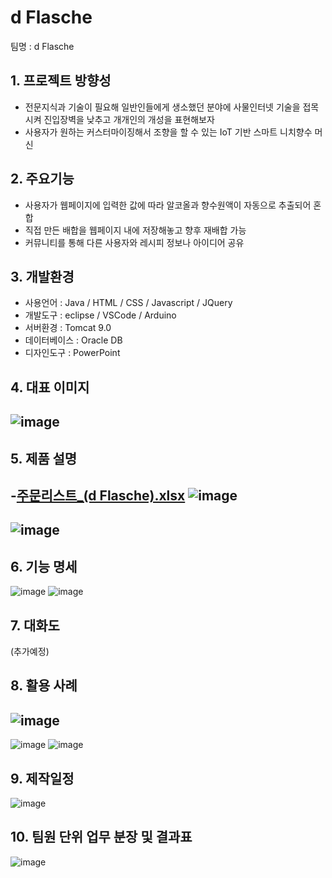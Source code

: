 # d Flasche

팀명 : d Flasche


## 1. 프로젝트 방향성
- 전문지식과 기술이 필요해 일반인들에게 생소했던 분야에 사물인터넷 기술을 접목시켜 진입장벽을 낮추고 개개인의 개성을 표현해보자
- 사용자가 원하는 커스터마이징해서 조향을 할 수 있는 IoT 기반 스마트 니치향수 머신

## 2. 주요기능
- 사용자가 웹페이지에 입력한 값에 따라 알코올과 향수원액이 자동으로 추출되어 혼합
- 직접 만든 배합을 웹페이지 내에 저장해놓고 향후 재배합 가능
- 커뮤니티를 통해 다른 사용자와 레시피 정보나 아이디어 공유

## 3. 개발환경
- 사용언어 : Java / HTML / CSS / Javascript / JQuery
- 개발도구 : eclipse / VSCode / Arduino
- 서버환경 : Tomcat 9.0
- 데이터베이스 : Oracle DB
- 디자인도구 : PowerPoint

## 4. 대표 이미지
![image](https://user-images.githubusercontent.com/98814249/158010334-19a2f945-025e-474b-896e-dfce9f4b8501.png)
---

## 5. 제품 설명
-[주문리스트_(d Flasche).xlsx](https://github.com/2022-SMHRD-KDT-IoT-1/d-Flasche/files/8237342/_.d.Flasche.xlsx)
![image](https://user-images.githubusercontent.com/98814249/158010430-233bc2df-ab3f-40c2-8538-8fd4ed75adcb.png)
---
![image](https://user-images.githubusercontent.com/98814249/158010529-a834981a-04cc-4449-af19-cda4a7ef865a.png)
---

## 6. 기능 명세
![image](https://user-images.githubusercontent.com/98814249/158011209-8fc56b76-9b03-4f3d-8ff3-223151a8aa7c.png)
![image](https://user-images.githubusercontent.com/98814249/158011230-792f3298-ba98-4e15-986f-73e8b373d4c0.png)

## 7. 대화도
(추가예정)
## 8. 활용 사례
![image](https://user-images.githubusercontent.com/98814249/158011442-a3d76972-0317-4229-b446-d2a59e996fb9.png)
---
![image](https://user-images.githubusercontent.com/98814249/158011715-90576439-5a79-46bf-aaf4-fb896dcf8c9a.png)
![image](https://user-images.githubusercontent.com/98814249/158011852-940f444d-0084-4ff2-834f-ac69e4e934ca.png)

## 9. 제작일정
![image](https://user-images.githubusercontent.com/98814249/158012380-c69d8e8b-d432-4525-8649-3ebac8db973c.png)

## 10. 팀원 단위 업무 분장 및 결과표
![image](https://user-images.githubusercontent.com/98814249/158012542-bb5f49ae-4580-420b-bbdb-978f6923218a.png)
